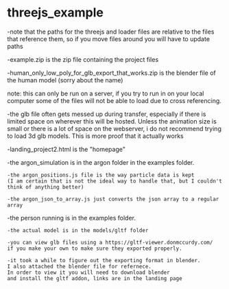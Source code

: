 # threejs_example

-note that the paths for the threejs and loader files are relative to the files that reference them, 
so if you move files around you will have to update paths

-example.zip is the zip file containing the project files

-human_only_low_poly_for_glb_export_that_works.zip is the blender file of the human model (sorry about the name)

note: this can only be run on a server, if you try to run in on your local computer some 
of the files will not be able to load due to cross referencing. 

-the glb file often gets messed up during transfer, 
especially if there is limited space on wherever this will be hosted. Unless the animation size is small
or there is a lot of space on the webserver, i do not recommend trying to load 3d glb models. 
This is more proof that it actually works

-landing_project2.html is the "homepage" 

-the argon_simulation is in the argon folder in the examples folder.
  
    -the argon_positions.js file is the way particle data is kept 
    (I am certain that is not the ideal way to handle that, but I couldn't  think of anything better)
   
    -the argon_json_to_array.js just converts the json array to a regular array

-the person running is in the examples folder.
  
    -the actual model is in the models/gltf folder
  
    -you can view glb files using a https://gltf-viewer.donmccurdy.com/ 
    if you make your own to make sure they exported properly.
  
    -it took a while to figure out the exporting format in blender. 
    I also attached the blender file for refernece. 
    In order to view it you will need to download blender
    and install the gltf addon, links are in the landing page
  

